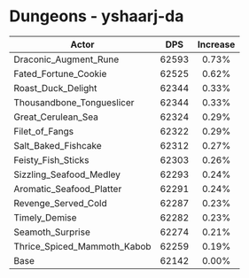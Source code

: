 # Dungeons - yshaarj-da
| Actor | DPS | Increase |
|---|:---:|:---:|
|Draconic_Augment_Rune|62593|0.73%|
|Fated_Fortune_Cookie|62525|0.62%|
|Roast_Duck_Delight|62344|0.33%|
|Thousandbone_Tongueslicer|62344|0.33%|
|Great_Cerulean_Sea|62324|0.29%|
|Filet_of_Fangs|62322|0.29%|
|Salt_Baked_Fishcake|62312|0.27%|
|Feisty_Fish_Sticks|62303|0.26%|
|Sizzling_Seafood_Medley|62293|0.24%|
|Aromatic_Seafood_Platter|62291|0.24%|
|Revenge_Served_Cold|62287|0.23%|
|Timely_Demise|62282|0.23%|
|Seamoth_Surprise|62274|0.21%|
|Thrice_Spiced_Mammoth_Kabob|62259|0.19%|
|Base|62142|0.00%|
